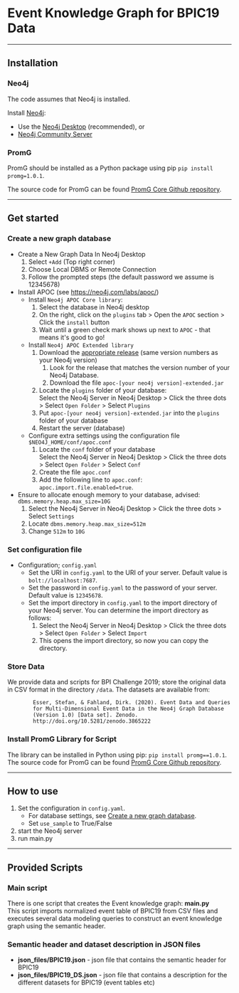 # Event Knowledge Graph for BPIC19 Data
---------------------
## Installation
### Neo4j
The code assumes that Neo4j is installed.

Install [Neo4j](https://neo4j.com/download/):

- Use the [Neo4j Desktop](https://neo4j.com/download-center/#desktop)  (recommended), or
- [Neo4j Community Server](https://neo4j.com/download-center/#community)

### PromG
PromG should be installed as a Python package using pip
`pip install promg=1.0.1`.

The source code for PromG can be found [PromG Core Github repository](https://github.com/PromG-dev/promg-core).

---------------------
## Get started

### <a name="create_db"></a> Create a new graph database

- Create a New Graph Data In Neo4j Desktop
   1. Select `+Add` (Top right corner)
   2. Choose Local DBMS or Remote Connection
   3. Follow the prompted steps (the default password we assume is 12345678)
- Install APOC (see https://neo4j.com/labs/apoc/)
  - Install `Neo4j APOC Core library`: 
    1. Select the database in Neo4j desktop 
    2. On the right, click on the `plugins` tab > Open the `APOC` section > Click the `install` button
    3. Wait until a green check mark shows up next to `APOC` - that means it's good to go!
  - Install `Neo4j APOC Extended library`
    1. Download the [appropriate release](https://github.com/neo4j-contrib/neo4j-apoc-procedures/releases) (same version numbers as your Neo4j version)
       1. Look for the release that matches the version number of your Neo4j Database.
       2. Download the file `apoc-[your neo4j version]-extended.jar`
    2. Locate the `plugins` folder of your database:  
       Select the Neo4j Server in Neo4j Desktop > Click the three dots > Select `Open Folder` > Select `Plugins`
    4. Put `apoc-[your neo4j version]-extended.jar` into the `plugins` folder of your database
    5. Restart the server (database)
  - Configure extra settings using the configuration file `$NEO4J_HOME/conf/apoc.conf`
    1. Locate the `conf` folder of your database  
       Select the Neo4j Server in Neo4j Desktop > Click the three dots > Select `Open Folder` > Select `Conf`
    2. Create the file `apoc.conf`
    3. Add the following line to `apoc.conf`: `apoc.import.file.enabled=true`.
- Ensure to allocate enough memory to your database, advised: `dbms.memory.heap.max_size=10G`
  1. Select the Neo4j Server in Neo4j Desktop > Click the three dots > Select `Settings`
  2. Locate `dbms.memory.heap.max_size=512m`
  3. Change `512m` to `10G`
 
### Set configuration file
- Configuration; `config.yaml`
  - Set the URI in `config.yaml` to the URI of your server. Default value is `bolt://localhost:7687`.
  - Set the password in `config.yaml` to the password of your server. Default value is `12345678`.
  - Set the import directory in `config.yaml` to the import directory of your Neo4j server. You can determine the import directory as follows:
    1. Select the Neo4j Server in Neo4j Desktop > Click the three dots > Select `Open Folder` > Select `Import`
    2. This opens the import directory, so now you can copy the directory. 

### Store Data
We provide data and scripts for BPI Challenge 2019; store the original data in CSV format in the directory `/data`.
The datasets are available from:

            Esser, Stefan, & Fahland, Dirk. (2020). Event Data and Queries
            for Multi-Dimensional Event Data in the Neo4j Graph Database
            (Version 1.0) [Data set]. Zenodo. 
            http://doi.org/10.5281/zenodo.3865222

### Install PromG Library for Script
The library can be installed in Python using pip: `pip install promg==1.0.1`.
The source code for PromG can be found [PromG Core Github repository](https://github.com/PromG-dev/promg-core).

---------------------

## How to use
1. Set the configuration in `config.yaml`. 
   - For database settings, see [Create a new graph database](#create_db).
   - Set `use_sample` to True/False
2. start the Neo4j server
3. run main.py

------------------------

## Provided Scripts
### Main script
There is one script that creates the Event knowledge graph: **main.py**  
This script imports normalized event table of BPIC19 from CSV files and executes several data modeling queries to construct an event knowledge graph using the semantic header.

### Semantic header and dataset description in JSON files 
- **json_files/BPIC19.json** - json file that contains the semantic header for BPIC19
- **json_files/BPIC19_DS.json** - json file that contains a description for the different datasets for BPIC19 (event
  tables etc)



